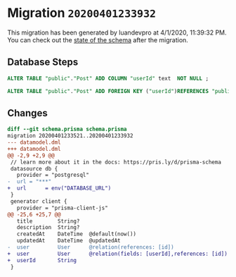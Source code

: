 # Migration `20200401233932`

This migration has been generated by luandevpro at 4/1/2020, 11:39:32 PM.
You can check out the [state of the schema](./schema.prisma) after the migration.

## Database Steps

```sql
ALTER TABLE "public"."Post" ADD COLUMN "userId" text  NOT NULL ;

ALTER TABLE "public"."Post" ADD FOREIGN KEY ("userId")REFERENCES "public"."User"("id") ON DELETE CASCADE  ON UPDATE CASCADE
```

## Changes

```diff
diff --git schema.prisma schema.prisma
migration 20200401233521..20200401233932
--- datamodel.dml
+++ datamodel.dml
@@ -2,9 +2,9 @@
 // learn more about it in the docs: https://pris.ly/d/prisma-schema
 datasource db {
   provider = "postgresql"
-  url = "***"
+  url      = env("DATABASE_URL")
 }
 generator client {
   provider = "prisma-client-js"
@@ -25,6 +25,7 @@
   title        String?
   description  String?
   createdAt    DateTime  @default(now())
   updatedAt    DateTime  @updatedAt
-  user         User      @relation(references: [id])
+  user         User      @relation(fields: [userId],references: [id])
+  userId       String
 }
```



